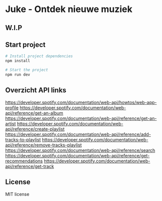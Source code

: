 # Juke - Ontdek nieuwe muziek

## W.I.P

## Start project
```bash
# Install project dependencies
npm install

# Start the project
npm run dev
```

## Overzicht API links

https://developer.spotify.com/documentation/web-api/howtos/web-app-profile
https://developer.spotify.com/documentation/web-api/reference/get-an-album
https://developer.spotify.com/documentation/web-api/reference/get-an-artist
https://developer.spotify.com/documentation/web-api/reference/create-playlist
https://developer.spotify.com/documentation/web-api/reference/add-tracks-to-playlist
https://developer.spotify.com/documentation/web-api/reference/remove-tracks-playlist
https://developer.spotify.com/documentation/web-api/reference/search
https://developer.spotify.com/documentation/web-api/reference/get-recommendations
https://developer.spotify.com/documentation/web-api/reference/get-track

## License
MIT license
